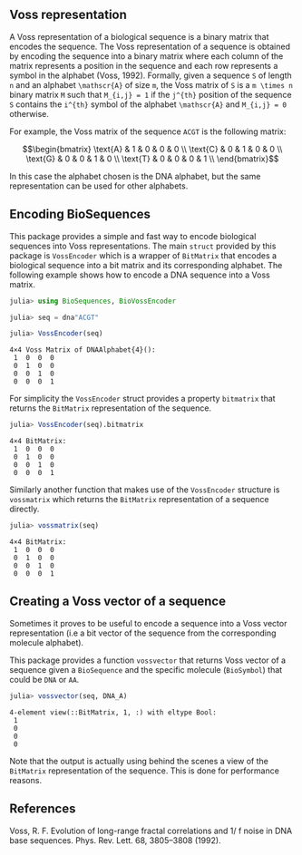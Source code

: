 ## Voss representation

A Voss representation of a biological sequence is a binary matrix that encodes the sequence. The Voss representation of a sequence is obtained by encoding the sequence into a binary matrix where each column of the matrix represents a position in the sequence and each row represents a symbol in the alphabet (Voss, 1992). Formally, given a sequence ``S`` of length ``n`` and an alphabet ``\mathscr{A}`` of size ``m``, the Voss matrix of ``S`` is a ``m \times n`` binary matrix ``M`` such that ``M_{i,j} = 1`` if the ``j^{th}`` position of the sequence ``S`` contains the ``i^{th}`` symbol of the alphabet ``\mathscr{A}`` and ``M_{i,j} = 0`` otherwise.


For example, the Voss matrix of the sequence ``ACGT`` is the following matrix:

```math
\begin{bmatrix}
\text{A} & 1 & 0 & 0 & 0 \\
\text{C} & 0 & 1 & 0 & 0 \\
\text{G} & 0 & 0 & 1 & 0 \\
\text{T} & 0 & 0 & 0 & 1 \\
\end{bmatrix}
```

In this case the alphabet chosen is the DNA alphabet, but the same representation can be used for other alphabets.

## Encoding BioSequences

This package provides a simple and fast way to encode biological sequences into Voss representations. The main `struct` provided by this package is `VossEncoder` which is a wrapper of `BitMatrix` that encodes a biological sequence into a bit matrix and its corresponding alphabet. The following example shows how to encode a DNA sequence into a Voss matrix.

```julia
julia> using BioSequences, BioVossEncoder

```

```julia
julia> seq = dna"ACGT"

```

```julia
julia> VossEncoder(seq)
```

    4×4 Voss Matrix of DNAAlphabet{4}():
     1  0  0  0
     0  1  0  0
     0  0  1  0
     0  0  0  1

For simplicity the `VossEncoder` struct provides a property `bitmatrix` that returns the `BitMatrix` representation of the sequence.

```julia
julia> VossEncoder(seq).bitmatrix
```

    4×4 BitMatrix:
     1  0  0  0
     0  1  0  0
     0  0  1  0
     0  0  0  1

Similarly another function that makes use of the `VossEncoder` structure is `vossmatrix` which returns the `BitMatrix` representation of a sequence directly.

```julia
julia> vossmatrix(seq)
```
    4×4 BitMatrix:
     1  0  0  0
     0  1  0  0
     0  0  1  0
     0  0  0  1

## Creating a Voss vector of a sequence

Sometimes it proves to be useful to encode a sequence into a Voss vector representation (i.e a bit vector of the sequence from the corresponding molecule alphabet).

 This package provides a function `vossvector` that returns Voss vector of a sequence given a `BioSequence` and the specific molecule (`BioSymbol`) that could be `DNA` or `AA`.

```julia
julia> vossvector(seq, DNA_A)
```
    4-element view(::BitMatrix, 1, :) with eltype Bool:
     1
     0
     0
     0

Note that the output is actually using behind the scenes a view of the `BitMatrix` representation of the sequence. This is done for performance reasons.

## References

Voss, R. F. Evolution of long-range fractal correlations and 1/ f noise in DNA base sequences. Phys. Rev. Lett. 68, 3805–3808 (1992).
